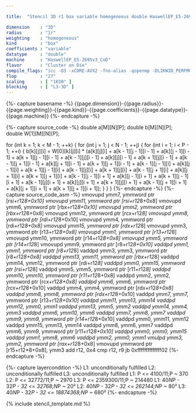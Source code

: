 ```yaml
---

title:  "Stencil 3D r1 box variable homogeneous double HaswellEP_E5-2695v3_CoD"

dimension    : "3D"
radius       : "1r"
weighting    : "homogeneous"
kind         : "box"
coefficients : "variable"
datatype     : "double"
machine      : "HaswellEP_E5-2695v3_CoD"
flavor       : "Cluster on Die"
compile_flags: "icc -O3 -xCORE-AVX2 -fno-alias -qopenmp -DLIKWID_PERFMON -Ilikwid-4.3.2/include -Llikwid-4.3.2/lib -Iheaders/dummy.c stencil_compilable.c -o stencil -llikwid"
flop         : "27"
scaling      : [ "1030" ]
blocking     : [ "L3-3D" ]
---
```


{%- capture basename -%}
{{page.dimension}}-{{page.radius}}-{{page.weighting}}-{{page.kind}}-{{page.coefficients}}-{{page.datatype}}-{{page.machine}}
{%- endcapture -%}

{%- capture source_code -%}
double a[M][N][P];
double b[M][N][P];
double W[1][M][N][P];

for (int k = 1; k < M - 1; ++k) {
  for (int j = 1; j < N - 1; ++j) {
    for (int i = 1; i < P - 1; ++i) {
      b[k][j][i] =
          W[0][k][j][i] *
          (a[k][j][i] + a[k - 1][j - 1][i - 1] + a[k][j - 1][i - 1] +
           a[k + 1][j - 1][i - 1] + a[k - 1][j][i - 1] +
           a[k][j][i - 1] + a[k + 1][j][i - 1] +
           a[k - 1][j + 1][i - 1] + a[k][j + 1][i - 1] +
           a[k + 1][j + 1][i - 1] + a[k - 1][j - 1][i] +
           a[k][j - 1][i] + a[k + 1][j - 1][i] + a[k - 1][j][i] +
           a[k + 1][j][i] + a[k - 1][j + 1][i] + a[k][j + 1][i] +
           a[k + 1][j + 1][i] + a[k - 1][j - 1][i + 1] +
           a[k][j - 1][i + 1] + a[k + 1][j - 1][i + 1] +
           a[k - 1][j][i + 1] + a[k][j][i + 1] + a[k + 1][j][i + 1] +
           a[k - 1][j + 1][i + 1] + a[k][j + 1][i + 1] +
           a[k + 1][j + 1][i + 1]);
    }
  }
}
{%- endcapture -%}
{%- capture source_code_asm -%}
vmovupd ymm7, ymmword ptr [rsi+r12*8+0x10]
vmovupd ymm11, ymmword ptr [rsi+r12*8+0x8]
vmovupd ymm6, ymmword ptr [rbx+r12*8+0x10]
vmovupd ymm2, ymmword ptr [rbx+r12*8+0x8]
vmovupd ymm12, ymmword ptr [rcx+r12*8]
vmovupd ymm8, ymmword ptr [rdi+r12*8+0x10]
vmovupd ymm4, ymmword ptr [rdi+r12*8+0x8]
vmovupd ymm15, ymmword ptr [rdx+r12*8]
vmovupd ymm3, ymmword ptr [r13+r12*8+0x8]
vmovupd ymm1, ymmword ptr [r13+r12*8]
vmovupd ymm10, ymmword ptr [r14+r12*8+0x8]
vmovupd ymm5, ymmword ptr [r14+r12*8]
vmovupd ymm9, ymmword ptr [r8+r12*8+0x10]
vaddpd ymm1, ymm1, ymmword ptr [r8+r12*8]
vaddpd ymm3, ymm3, ymmword ptr [r8+r12*8+0x8]
vaddpd ymm13, ymm11, ymmword ptr [rbx+r12*8]
vaddpd ymm14, ymm12, ymmword ptr [rdi+r12*8]
vaddpd ymm0, ymm15, ymmword ptr [rsi+r12*8]
vaddpd ymm5, ymm5, ymmword ptr [r11+r12*8]
vaddpd ymm10, ymm10, ymmword ptr [r11+r12*8+0x8]
vaddpd ymm2, ymm2, ymmword ptr [rcx+r12*8+0x8]
vaddpd ymm6, ymm6, ymmword ptr [rcx+r12*8+0x10]
vaddpd ymm4, ymm4, ymmword ptr [rdx+r12*8+0x8]
vaddpd ymm8, ymm8, ymmword ptr [rdx+r12*8+0x10]
vaddpd ymm7, ymm7, ymmword ptr [r13+r12*8+0x10]
vaddpd ymm11, ymm13, ymm14
vaddpd ymm12, ymm0, ymm1
vaddpd ymm13, ymm5, ymm2
vaddpd ymm14, ymm4, ymm3
vaddpd ymm6, ymm10, ymm6
vaddpd ymm7, ymm8, ymm7
vaddpd ymm9, ymm9, ymmword ptr [r14+r12*8+0x10]
vaddpd ymm0, ymm11, ymm12
vaddpd ymm15, ymm13, ymm14
vaddpd ymm8, ymm6, ymm7
vaddpd ymm6, ymm9, ymmword ptr [r11+r12*8+0x10]
vaddpd ymm0, ymm0, ymm15
vaddpd ymm1, ymm8, ymm6
vaddpd ymm2, ymm0, ymm1
vmulpd ymm3, ymm2, ymmword ptr [rax+r12*8+0x8]
vmovupd ymmword ptr [r15+r12*8+0x8], ymm3
add r12, 0x4
cmp r12, r9
jb 0xffffffffffffff02
{%- endcapture -%}

{%- capture layercondition -%}
L1: unconditionally fulfilled
L2: unconditionally fulfilled
L3: unconditionally fulfilled
L1: P <= 4100/11;P ~ 370
L2: P <= 32772/11;P ~ 2970
L3: P <= 2359300/11;P ~ 214480
L1: 40*N*P - 32*P - 32 <= 32768;N*P ~ 20²
L2: 40*N*P - 32*P - 32 <= 262144;N*P ~ 80²
L3: 40*N*P - 32*P - 32 <= 18874368;N*P ~ 680²
{%- endcapture -%}

{% include stencil_template.md %}
